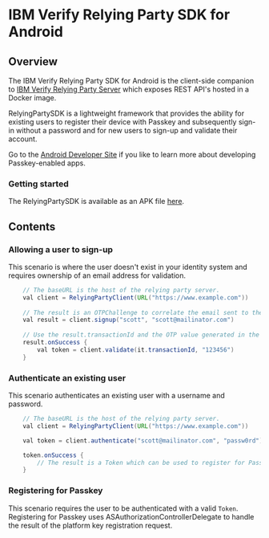 # IBM Verify Relying Party SDK for Android

## Overview

The IBM Verify Relying Party SDK for Android is the client-side companion to [IBM Verify Relying Party Server](https://github.com/ibm-security-verify/webauthn-relying-party-server-swift) which exposes REST API's hosted in a Docker image.

RelyingPartySDK is a lightweight framework that provides the ability for existing users to register their device with Passkey and subsequently sign-in without a password and for new users to sign-up and validate their account.

Go to the [Android Developer Site](https://passkeys.dev/docs/reference/android/) if you like to learn more about developing Passkey-enabled apps.

### Getting started
The RelyingPartySDK is available as an APK file [here](https://github.com/ibm-security-verify/webauthn-relying-party-sdk-android/releases).

## Contents
### Allowing a user to sign-up
This scenario is where the user doesn't exist in your identity system and requires ownership of an email address for validation.

```java
    // The baseURL is the host of the relying party server.
    val client = RelyingPartyClient(URL("https://www.example.com"))
    
    // The result is an OTPChallenge to correlate the email sent to the email address.
    val result = client.signup("scott", "scott@mailinator.com")
    
    // Use the result.transactionId and the OTP value generated in the email to validate. If successful, the returned Token can be used to register for Passkey.
    result.onSuccess { 
        val token = client.validate(it.transactionId, "123456")
    }
```

### Authenticate an existing user
This scenario authenticates an existing user with a username and password.

```java
    // The baseURL is the host of the relying party server.
    val client = RelyingPartyClient(URL("https://www.example.com"))

    val token = client.authenticate("scott@mailinator.com", "passw0rd")

    token.onSuccess {
        // The result is a Token which can be used to register for Passkey.
    }
```

### Registering for Passkey
This scenario requires the user to be authenticated with a valid `Token`. Registering for Passkey uses ASAuthorizationControllerDelegate to handle the result of the platform key registration request.